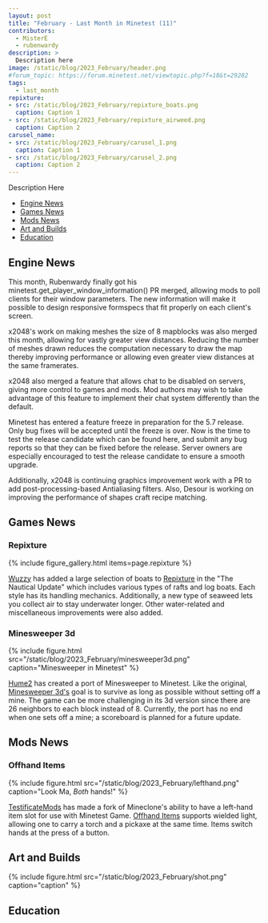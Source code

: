 ```yaml
---
layout: post
title: "February - Last Month in Minetest (11)"
contributors:
  - MisterE
  - rubenwardy
description: >
  Description here
image: /static/blog/2023_February/header.png
#forum_topic: https://forum.minetest.net/viewtopic.php?f=18&t=29202
tags:
  - last_month
repixture:
- src: /static/blog/2023_February/repixture_boats.png
  caption: Caption 1
- src: /static/blog/2023_February/repixture_airweed.png
  caption: Caption 2
carusel_name:
- src: /static/blog/2023_February/carusel_1.png
  caption: Caption 1
- src: /static/blog/2023_February/carusel_2.png
  caption: Caption 2
---
```


Description Here

<!-- more -->

- [Engine News](#engine-news)
- [Games News](#games-news)
- [Mods News](#mods-news)
- [Art and Builds](#art-and-builds)
- [Education](#education)


## Engine News

This month, Rubenwardy finally got his minetest.get_player_window_information()
PR merged, allowing mods to poll clients for their window parameters. The new
information will make it possible to design responsive formspecs that fit
properly on each client's screen.

x2048's work on making meshes the size of 8 mapblocks was also merged this
month, allowing for vastly greater view distances. Reducing the number of meshes
drawn reduces the computation necessary to draw the map thereby improving
performance or allowing even greater view distances at the same framerates.

x2048 also merged a feature that allows chat to be disabled on servers, giving
more control to games and mods. Mod authors may wish to take advantage of this
feature to implement their chat system differently than the default.

Minetest has entered a feature freeze in preparation for the 5.7 release. Only bug
fixes will be accepted until the freeze is over. Now is the time to test the
release candidate which can be found here, and submit any bug reports so that
they can be fixed before the release. Server owners are especially encouraged to
test the release candidate to ensure a smooth upgrade.

Additionally, x2048 is continuing graphics improvement work with a PR to add
post-processing-based Antialiasing filters. Also, Desour is working on improving
the performance of shapes craft recipe matching. 

## Games News

### Repixture

{% include figure_gallery.html items=page.repixture %}

[Wuzzy](https://content.minetest.net/packages/?author=Wuzzy&q=) has added a large selection of boats to [Repixture](https://content.minetest.net/packages/Wuzzy/repixture/) in the "The Nautical
Update" which includes various types of rafts and log boats. Each style has its
handling mechanics. Additionally, a new type of seaweed lets you collect air to
stay underwater longer. Other water-related and miscellaneous improvements were
also added.

### Minesweeper 3d

{% include figure.html src="/static/blog/2023_February/minesweeper3d.png"
    caption="Minesweeper in Minetest" %}

[Hume2](https://content.minetest.net/users/Hume2/) has created a port of Minesweeper to Minetest. Like the original,
[Minesweeper 3d's](https://content.minetest.net/packages/Hume2/minesweeper_3d/) goal is to survive as long as possible without setting off a
mine. The game can be more challenging in its 3d version since there are 26
neighbors to each block instead of 8. Currently, the port has no end when one
sets off a mine; a scoreboard is planned for a future update.

## Mods News

### Offhand Items

{% include figure.html src="/static/blog/2023_February/lefthand.png"
    caption="Look Ma, *Both* hands!" %}

[TestificateMods](https://content.minetest.net/users/TestificateMods/) has made a fork of Mineclone's ability to have a left-hand item
slot for use with Minetest Game. [Offhand Items](https://content.minetest.net/packages/TestificateMods/offhand/) supports wielded light, allowing
one to carry a torch and a pickaxe at the same time. Items switch hands at the
press of a button.

## Art and Builds

{% include figure.html src="/static/blog/2023_February/shot.png"
    caption="caption" %}

## Education
